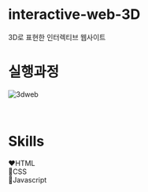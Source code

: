# interactive-web-3D
3D로 표현한 인터렉티브 웹사이트

# 실행과정

![3dweb](https://github.com/oridori2705/interactive-web-3D/assets/90139306/b1d0089b-c152-468c-a33a-855ca462c243)

<br>

# Skills

❤HTML
<br>
🧡CSS
<br>
💛Javascript
